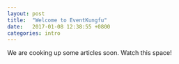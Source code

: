 ```yaml
---
layout: post
title:  "Welcome to EventKungfu"
date:   2017-01-08 12:38:55 +0800
categories: intro
---
```

We are cooking up some articles soon. Watch this space!
